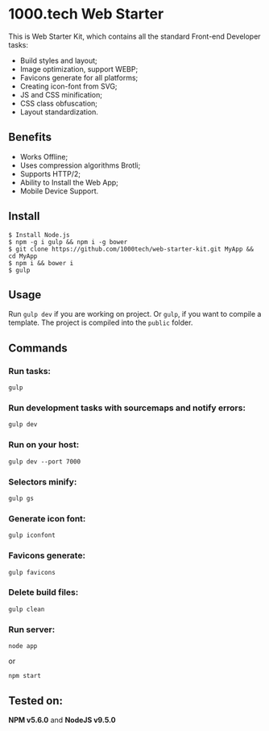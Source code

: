 # 1000.tech Web Starter

This is Web Starter Kit, which contains all the standard Front-end Developer tasks:

* Build styles and layout;
* Image optimization, support WEBP; 
* Favicons generate for all platforms;
* Creating icon-font from SVG;
* JS and CSS minification; 
* CSS class obfuscation; 
* Layout standardization. 

## Benefits
* Works Offline;
* Uses compression algorithms Brotli;
* Supports HTTP/2;
* Ability to Install the Web App;
* Mobile Device Support.

## Install

```smartyconfig
$ Install Node.js
$ npm -g i gulp && npm i -g bower
$ git clone https://github.com/1000tech/web-starter-kit.git MyApp && cd MyApp
$ npm i && bower i
$ gulp
```
## Usage

Run ``gulp dev`` if you are working on project. Or ``gulp``, if you want to compile a template. The project is compiled into the ``public`` folder.

## Commands

### Run tasks:
```smartyconfig
gulp
```

### Run development tasks with sourcemaps and notify errors:
```smartyconfig
gulp dev
```

### Run on your host:
```smartyconfig
gulp dev --port 7000
```

### Selectors minify:
```smartyconfig
gulp gs
```

### Generate icon font:
```smartyconfig
gulp iconfont
```

### Favicons generate:
```smartyconfig
gulp favicons
```

### Delete build files:
```smartyconfig
gulp clean
```
### Run server:
```smartyconfig
node app
```
or
```smartyconfig
npm start
```

## Tested on:
 
**NPM v5.6.0** and **NodeJS v9.5.0**

